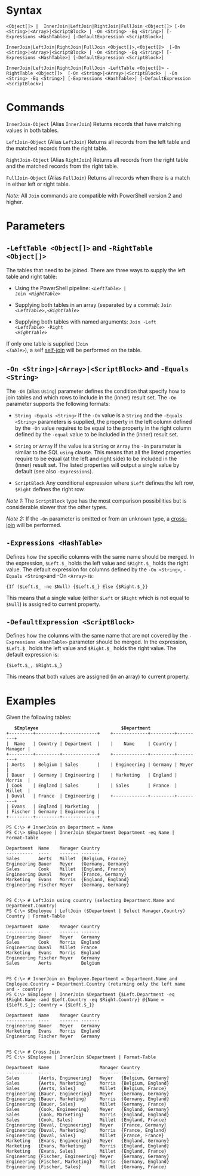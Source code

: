 Syntax
======

`<Object[]> |  InnerJoin|LeftJoin|RightJoin|FullJoin <Object[]> [-On <String>|<Array>|<ScriptBlock> | -On <String> -Eq <String>] [-Expressions <HashTable>] [-DefaultExpression <ScriptBlock>]`

`InnerJoin|LeftJoin|RightJoin|FullJoin <Object[]>,<Object[]>  [-On <String>|<Array>|<ScriptBlock> | -On <String> -Eq <String>] [-Expressions <HashTable>] [-DefaultExpression <ScriptBlock>]`

`InnerJoin|LeftJoin|RightJoin|FullJoin -LeftTable <Object[]> -RightTable <Object[]>  [-On <String>|<Array>|<ScriptBlock> | -On <String> -Eq <String>] [-Expressions <HashTable>] [-DefaultExpression <ScriptBlock>]`

Commands
========

`InnerJoin-Object` (Alias `InnerJoin`)
Returns records that have matching values in both tables.

`LeftJoin-Object` (Alias `LeftJoin`)
Returns all records from the left table and the matched records from the right table.

`RightJoin-Object` (Alias `RightJoin`)
Returns all records from the right table and the matched records from the right table.

`FullJoin-Object` (Alias `FullJoin`)
Returns all records when there is a match in either left or right table.

*Note:* All `Join` commands are compatible with PowerShell version 2 and higher.

Parameters
==========

`-LeftTable <Object[]>` and `-RightTable <Object[]>`
----------------------------------------------------
The tables that need to be joined. There are three ways to supply the left table and right table:

 - Using the PowerShell pipeline:
 <code><i>&lt;LeftTable&gt;</i> |  Join  <i>&lt;RightTable&gt;</i></code>

 - Supplying both tables in an array (separated by a comma):
 <code>Join  <i>&lt;LeftTable&gt;</i>,<i>&lt;RightTable&gt;</i></code>

 - Supplying both tables with named arguments:
 <code>Join  -Left <i>&lt;LeftTable&gt;</i> -Right <i>&lt;RightTable&gt;</i></code>

If only one table is supplied (<code>Join  <i>&lt;Table&gt;</i></code>), a self [self-join](https://en.wikipedia.org/wiki/Join_(SQL)#Self-join) will be performed on the table.

`-On <String>|<Array>|<ScriptBlock>` and `-Equals <String>`
------------------------------------------------
The  `-On` (alias `Using`) parameter defines the condition that specify how to join tables and which rows to include in the (inner) result set. The  `-On` parameter supports the following formats:

 - `String -Equals <String>`
If the `-On` value is a `String` and the `-Equals <String>` parameters is supplied, the property in the left column defined by the `-On` value requires to be equal to the property in the right column defined by the `-equal` value to be included in the (inner) result set.

 - `String` or `Array`
If the value is a `String` or `Array` the `-On` parameter is similar to the SQL `using` clause. This means that all the listed properties require to be equal (at the left and right side) to be included in the (inner) result set. The listed properties will output a single value by default (see also `-Expressions`).

 - `ScriptBlock`
Any conditional expression where `$Left` defines the left row, `$Right` defines the right row.  

*Note 1:* The  `ScriptBlock` type has the most comparison possibilities but is considerable slower that the other types.

*Note 2:* If the `-On` parameter is omitted or from an unknown type, a [cross-join](https://en.wikipedia.org/wiki/Join_(SQL)#Cross_join) will be performed.

`-Expressions <HashTable>`
--------------------------
Defines how the specific columns with the same name should be merged. In the expression, `$Left.$_` holds the left value and `$Right.$_` holds the right value.  The default expression for columns defined by the `-On <String>`, `-Equals <String>`and -On `<Array>` is:

    {If ($Left.$_ -ne $Null) {$Left.$_} Else {$Right.$_}}

This means that a single value (either `$Left` or `$Right` which is not equal to `$Null`) is assigned to current property.

`-DefaultExpression <ScriptBlock>`
----------------------------------
Defines how the columns with the same name that are not covered by the `-Expressions <HashTable>` parameter should be merged. In the expression, `$Left.$_` holds the left value and `$Right.$_` holds the right value. The default expression is:

    {$Left.$_, $Right.$_}

This means that both values are assigned (in an array) to current property.

Examples
========

Given the following tables:

<pre><code><b>   $Employee                               $Department</b>
+---------+---------+-------------+    +-------------+---------+---------+
|  Name   | Country | Department  |    |    Name     | Country | Manager |
+---------+---------+-------------+    +-------------+---------+---------+
| Aerts   | Belgium | Sales       |    | Engineering | Germany | Meyer   |
| Bauer   | Germany | Engineering |    | Marketing   | England | Morris  |
| Cook    | England | Sales       |    | Sales       | France  | Millet  |
| Duval   | France  | Engineering |    +-------------+---------+---------+
| Evans   | England | Marketing   |
| Fischer | Germany | Engineering |
+---------+---------+-------------+
</code></pre>

    PS C:\> # InnerJoin on Department = Name
    PS C:\> $Employee | InnerJoin $Department Department -eq Name | Format-Table
    
    Department  Name    Manager Country
    ----------  ----    ------- -------
    Sales       Aerts   Millet  {Belgium, France}
    Engineering Bauer   Meyer   {Germany, Germany}
    Sales       Cook    Millet  {England, France}
    Engineering Duval   Meyer   {France, Germany}
    Marketing   Evans   Morris  {England, England}
    Engineering Fischer Meyer   {Germany, Germany}
    
    
    PS C:\> # LeftJoin using country (selecting Department.Name and Department.Country)
    PS C:\> $Employee | LeftJoin ($Department | Select Manager,Country) Country | Format-Table
    
    Department  Name    Manager Country
    ----------  ----    ------- -------
    Engineering Bauer   Meyer   Germany
    Sales       Cook    Morris  England
    Engineering Duval   Millet  France
    Marketing   Evans   Morris  England
    Engineering Fischer Meyer   Germany
    Sales       Aerts           Belgium
    
    
    PS C:\> # InnerJoin on Employee.Department = Department.Name and Employee.Country = Department.Country (returning only the left name and - country)
    PS C:\> $Employee | InnerJoin $Department {$Left.Department -eq $Right.Name -and $Left.Country -eq $Right.Country} @{Name = {$Left.$_}; Country = {$Left.$_}}
    
    Department  Name    Manager Country
    ----------  ----    ------- -------
    Engineering Bauer   Meyer   Germany
    Marketing   Evans   Morris  England
    Engineering Fischer Meyer   Germany
    
    
    PS C:\> # Cross Join
    PS C:\> $Employee | InnerJoin $Department | Format-Table
    
    Department  Name                   Manager Country
    ----------  ----                   ------- -------
    Sales       {Aerts, Engineering}   Meyer   {Belgium, Germany}
    Sales       {Aerts, Marketing}     Morris  {Belgium, England}
    Sales       {Aerts, Sales}         Millet  {Belgium, France}
    Engineering {Bauer, Engineering}   Meyer   {Germany, Germany}
    Engineering {Bauer, Marketing}     Morris  {Germany, England}
    Engineering {Bauer, Sales}         Millet  {Germany, France}
    Sales       {Cook, Engineering}    Meyer   {England, Germany}
    Sales       {Cook, Marketing}      Morris  {England, England}
    Sales       {Cook, Sales}          Millet  {England, France}
    Engineering {Duval, Engineering}   Meyer   {France, Germany}
    Engineering {Duval, Marketing}     Morris  {France, England}
    Engineering {Duval, Sales}         Millet  {France, France}
    Marketing   {Evans, Engineering}   Meyer   {England, Germany}
    Marketing   {Evans, Marketing}     Morris  {England, England}
    Marketing   {Evans, Sales}         Millet  {England, France}
    Engineering {Fischer, Engineering} Meyer   {Germany, Germany}
    Engineering {Fischer, Marketing}   Morris  {Germany, England}
    Engineering {Fischer, Sales}       Millet  {Germany, France}
